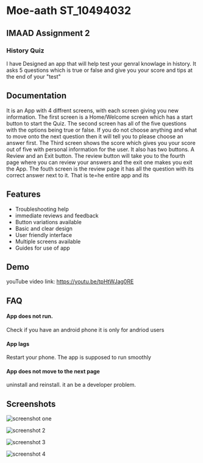 
# Moe-aath ST_10494032

## IMAAD Assignment 2

### History Quiz
I have Designed an app that will help test your genral knowlage in history. It asks 5 questions which is true or false and give you your score and tips at the end of your "test" 

## Documentation
It is an App with 4 diffrent screens, with each screen giving you new information. The first screen is a Home/Welcome screen which has a start button to start the Quiz. The second screen has all of the five questions with the options being true or false. If you do not choose anything and what to move onto the next question then it will tell you to please choose an answer first. The Third screen shows the score which gives you your score out of five with personal information for the user. It also has two buttons. A Review and an Exit button. The review button will take you to the fourth page where you can review your answers and the exit one makes you exit the App. The fouth screen is the review page it has all the question with its correct answer next to it. 
That is te=he entire app and its
## Features

- Troubleshooting help
- immediate reviews and feedback
- Button variations available
- Basic and clear design
- User friendly interface
- Multiple screens available
- Guides for use of app
## Demo

youTube video link: https://youtu.be/tpHtWJag0RE 

## FAQ

#### App does not run.

Check if you have an android phone it is only for andriod users

#### App lags

Restart your phone. The app is supposed to run smoothly

#### App does not move to the next page

uninstall and reinstall. it an be a developer problem.


## Screenshots

![screenshot one](https://github.com/user-attachments/assets/36ed684f-7df6-42fa-ab91-6b39e7628540)

![screenshot 2](https://github.com/user-attachments/assets/171fff06-8349-4566-aee1-4e3fc5348a0e)

![screenshot 3](https://github.com/user-attachments/assets/e48e7d0f-8557-44c4-ba96-fd014cf7334d)

![screenshot 4](https://github.com/user-attachments/assets/445b18d0-83b9-4fd1-a576-914e08b00fb2)

